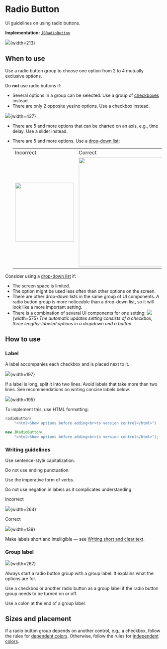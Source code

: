<!-- Copyright 2000-2024 JetBrains s.r.o. and contributors. Use of this source code is governed by the Apache 2.0 license. -->

# Radio Button

<link-summary>UI guidelines on using radio buttons.</link-summary>

<tldr>

**Implementation:** [`JBRadioButton`](%gh-ic%/platform/platform-api/src/com/intellij/ui/components/JBRadioButton.java)

</tldr>

![](radio_example.png){width=213}

## When to use

Use a radio button group to choose one option from 2 to 4 mutually exclusive options.

Do **not** use radio buttons if:

* Several options in a group can be selected. Use a group of [checkboxes](checkbox.md) instead.
* There are only 2 opposite yes/no options. Use a checkbox instead.

![](tworadio_checkbox.png){width=427}

* There are 5 and more options that can be charted on an axis, e.g., time delay. Use a slider instead.

* There are 5 and more options. Use a [drop-down list](drop_down.md):

  <table>
      <tr>
          <td width="40%"><format color="Red" style="bold">Incorrect</format></td>
          <td width="60%"><format color="Green" style="bold">Correct</format></td>
      </tr>
      <tr>
          <td><img src="dropdown_incorrect.png" alt="" width="189" /></td>
          <td><img src="dropdown_correct.png" alt="" width="351" /></td>
      </tr>
  </table>

Consider using a [drop-down list](drop_down.md) if:

* The screen space is limited.
* The option might be used less often than other options on the screen.
* There are other drop-down lists in the same group of UI components. A radio button group is more noticeable than a drop-down list, so it will look like a more important setting.
* There is a combination of several UI components for one setting:
  ![](dropdown.png){width=575}
  *The automatic updates setting consists of a checkbox, three lengthy-labeled options in a dropdown and a button.*

## How to use

### Label

A label accompanies each checkbox and is placed next to it.

![](radiobutton_label.png){width=197}

If a label is long, split it into two lines. Avoid labels that take more than two lines. See recommendations on writing concise labels below.

![](twoline_label.png){width=195}

To implement this, use HTML formatting:
<tabs group="languages">
<tab title="Kotlin UI DSL" group-key="kotlin">

```kotlin
radioButton(
    "<html>Show options before adding<br>to version control</html>")
```

</tab>
<tab title="Java" group-key="java">

```java
new JRadioButton(
    "<html>Show options before adding<br>to version control</html>");
```

</tab>
</tabs>

### Writing guidelines

Use sentence-style capitalization.

Do not use ending punctuation.

Use the imperative form of verbs.

Do not use negation in labels as it complicates understanding.

<format color="Red" style="bold">Incorrect</format>

![](answeryes_incorrect.png){width=264}

<format color="Green" style="bold">Correct</format>

![](answeryes_correct.png){width=139}

Make labels short and intelligible — see [Writing short and clear text](writing_short.md).

### Group label

![](grouplabel.png){width=267}

Always start a radio button group with a group label. It explains what the options are for.

Use a checkbox or another radio button as a group label if the radio button group needs to be turned on or off.

Use a colon at the end of a group label.

## Sizes and placement

If a radio button group depends on another control, e.g., a checkbox, follow the rules for [dependent colors](layout.md#dependent-controls).
Otherwise, follow the rules for [independent colors](layout.md).

